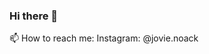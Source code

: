### Hi there 👋

<!--
**jovienoack/jovienoack** is a ✨ _special_ ✨ repository because its `README.md` (this file) appears on your GitHub profile.

Here are some ideas to get you started:

-->
📫 How to reach me: Instagram: @jovie.noack


